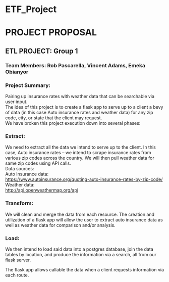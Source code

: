 # ETF_Project

# PROJECT PROPOSAL <br>
## ETL PROJECT: Group 1 <br>

### Team Members: Rob Pascarella, Vincent Adams, Emeka Obianyor  <br>

### Project Summary: 
Pairing up insurance rates with weather data that can be searchable via user input. <br>
The idea of this project is to create a flask app to serve up to a client a bevy of data (in this case Auto insurance rates and weather data) for any zip code, city, or state that the client may request. <br>
We have broken this project execution down into several phases: <br>

### Extract: 
We need to extract all the data we intend to serve up to the client. In this case, Auto insurance rates – we intend to scrape insurance rates from various zip codes across the country. We will then pull weather data for same zip codes using API calls. <br>
Data sources: <br>
Auto Insurance data: <br>
https://www.autoinsurance.org/quoting-auto-insurance-rates-by-zip-code/ <br>
Weather data: <br>
http://api.openweathermap.org/api <br>

### Transform: 
We will clean and merge the data from each resource. The creation and utilization of a flask app will allow the user to extract auto insurance data as well as weather data for comparison and/or analysis. <br>

### Load: 
We then intend to load said data into a postgres database, join the data tables by location, and produce the information via a search, all from our flask server. <br>

The flask app allows callable the data when a client requests information via each route. <br>
